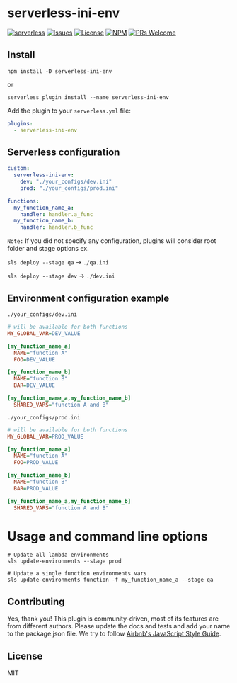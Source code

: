 # serverless-ini-env
[![serverless](http://public.serverless.com/badges/v3.svg)](http://www.serverless.com)
[![Issues](https://img.shields.io/github/issues/agutoli/serverless-ini-env.svg)](https://github.com/agutoli/serverless-ini-env/issues) [![License](https://img.shields.io/badge/license-MIT-blue.svg)](https://www.npmjs.com/package/serverless-ini-env)
[![NPM](https://img.shields.io/npm/v/serverless-ini-env.svg)](https://www.npmjs.com/package/serverless-ini-env)
[![PRs Welcome](https://img.shields.io/badge/PRs-welcome-brightgreen.svg)](#contributing)

## Install

`npm install -D serverless-ini-env`

or 

`serverless plugin install --name serverless-ini-env`

Add the plugin to your `serverless.yml` file:

```yaml
plugins:
  - serverless-ini-env
```

## Serverless configuration
```yaml
custom:
  serverless-ini-env:
    dev: "./your_configs/dev.ini"
    prod: "./your_configs/prod.ini"

functions:
  my_function_name_a:
    handler: handler.a_func
  my_function_name_b:
    handler: handler.b_func
```

`Note:` If you did not specify any configuration, plugins will consider root folder and stage options ex.

`sls deploy --stage qa` -> `./qa.ini`

`sls deploy --stage dev` -> `./dev.ini`

## Environment configuration example

`./your_configs/dev.ini`

```ini
# will be available for both functions
MY_GLOBAL_VAR=DEV_VALUE

[my_function_name_a]
  NAME="function A"
  FOO=DEV_VALUE

[my_function_name_b]
  NAME="function B"
  BAR=DEV_VALUE

[my_function_name_a,my_function_name_b]
  SHARED_VARS="function A and B"
```

`./your_configs/prod.ini`

```ini
# will be available for both functions
MY_GLOBAL_VAR=PROD_VALUE

[my_function_name_a]
  NAME="function A"
  FOO=PROD_VALUE

[my_function_name_b]
  NAME="function B"
  BAR=PROD_VALUE

[my_function_name_a,my_function_name_b]
  SHARED_VARS="function A and B"
```

# Usage and command line options
```shell
# Update all lambda environments
sls update-environments --stage prod

# Update a single function environments vars
sls update-environments function -f my_function_name_a --stage qa
```

## Contributing

Yes, thank you!
This plugin is community-driven, most of its features are from different authors.
Please update the docs and tests and add your name to the package.json file.
We try to follow [Airbnb's JavaScript Style Guide](https://github.com/airbnb/javascript).

## License

MIT
